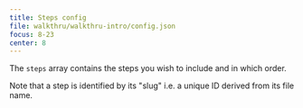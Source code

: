 ```yaml
---
title: Steps config
file: walkthru/walkthru-intro/config.json
focus: 8-23
center: 8
---
```


The `steps` array contains the steps you wish to include and in which order.

Note that a step is identified by its "slug" i.e. a unique ID derived from its file name.
